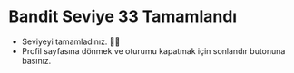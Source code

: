 # Bandit Seviye 33 Tamamlandı
  
- Seviyeyi tamamladınız. 👏🏻
- Profil sayfasına dönmek ve oturumu kapatmak için sonlandır butonuna basınız.  
